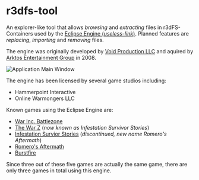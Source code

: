 # r3dfs-tool
An explorer-like tool that allows *browsing* and *extracting* files in r3dFS-Containers used by the [Eclipse Engine (*useless-link*)](http://www.engine3d.com/). Planned features are *replacing*, *importing* and *removing* files.

The engine was originally developed by [Void Production LLC](http://www.mobygames.com/company/void-production-llc) and aquired by [Arktos Entertainment Group](http://arktosentertainment.com) in 2008.

![Application Main Window](https://github.com/florian0/r3dfs-tool/blob/master/doc/application.png)

The engine has been licensed by several game studios including:
* Hammerpoint Interactive
* Online Warmongers LLC

Known games using the Eclipse Engine are:
* [War Inc. Battlezone](http://thewarinc.com/)
* [The War Z](http://playwarz.com/) (*now known as Infestation Survivor Stories*)
* [Infestation Survior Stories](http://infestationmmo.com/) (*discontinued, new name Romero's Aftermath*)
* [Romero's Aftermath](http://willyousurvive.com/)
* [Burstfire](http://burstfiregame.com/)

Since three out of these five games are actually the same game, there are only three games in total using this engine.
